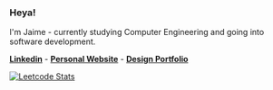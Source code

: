 ### Heya!
I'm Jaime - currently studying Computer Engineering and going into software development.

**[Linkedin](https://www.linkedin.com/in/jaime-garcia-jr)** - **[Personal Website](https://jaimegarjr.github.io/)** - **[Design Portfolio](https://dribbble.com/jaimegarciajr)**

[![Leetcode Stats](https://leetcode.com/jaimegarjr)](https://leetcard.jacoblin.cool/jaimegarjr?theme=nord&font=Roboto%20Mono&ext=activity)
